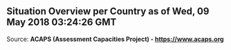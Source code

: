 ## Situation Overview per Country as of Wed, 09 May 2018 03:24:26 GMT

Source: **ACAPS (Assessment Capacities Project) - https://www.acaps.org**